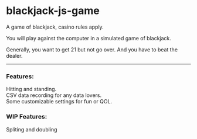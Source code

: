 # blackjack-js-game
A game of blackjack, casino rules apply.

You will play against the computer in a simulated game of blackjack.

Generally, you want to get 21 but not go over. And you have to beat the dealer.

---

### Features:
Hitting and standing. <br>
CSV data recording for any data lovers. <br>
Some customizable settings for fun or QOL. <br>

### WIP Features:
Spliting and doubling